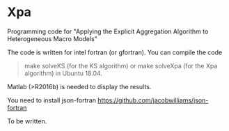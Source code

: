 # Xpa
Programming code for "Applying the Explicit Aggregation Algorithm to Heterogeneous Macro Models"

The code is written for intel fortran (or gfortran). You can compile the code 
> make solveKS
(for the KS algorithm) or
> make solveXpa
(for the Xpa algorithm)
in Ubuntu 18.04. 

Matlab (>R2016b) is needed to display the results.

You need to install json-fortran https://github.com/jacobwilliams/json-fortran

To be written.
